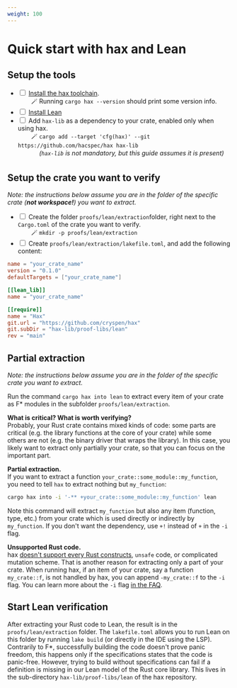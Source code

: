 ```yaml
---
weight: 100
---
```


# Quick start with hax and Lean

## Setup the tools

 - <input type="checkbox" class="user-checkable"/> [Install the hax toolchain](https://github.com/hacspec/hax?tab=readme-ov-file#installation).  
   <span style="margin-right:30px;"></span>🪄 Running `cargo hax --version` should print some version info.
 - <input type="checkbox" class="user-checkable"/> [Install Lean](https://lean-lang.org/install/)
  - <input type="checkbox" class="user-checkable"/> Add `hax-lib` as a dependency to your crate, enabled only when using hax.  
   <span style="margin-right:30px;"></span>🪄 `cargo add --target 'cfg(hax)' --git https://github.com/hacspec/hax hax-lib`  
   <span style="margin-right:30px;"></span><span style="opacity: 0;">🪄</span> *(`hax-lib` is not mandatory, but this guide assumes it is present)*

## Setup the crate you want to verify

*Note: the instructions below assume you are in the folder of the specific crate (**not workspace!**) you want to extract.*


 - <input type="checkbox" class="user-checkable"/> Create the folder `proofs/lean/extraction`folder, right next to the `Cargo.toml` of the crate you want to verify.  
   <span style="margin-right:30px;"></span>🪄 `mkdir -p proofs/lean/extraction`
 - <input type="checkbox" class="user-checkable"/> Create `proofs/lean/extraction/lakefile.toml`, and add the following content:  
```toml
name = "your_crate_name"
version = "0.1.0"
defaultTargets = ["your_crate_name"]

[[lean_lib]]
name = "your_crate_name"

[[require]]
name = "Hax"
git.url = "https://github.com/cryspen/hax"
git.subDir = "hax-lib/proof-libs/lean"
rev = "main"
``` 

## Partial extraction

*Note: the instructions below assume you are in the folder of the
specific crate you want to extract.*

Run the command `cargo hax into lean` to extract every item of your
crate as F\* modules in the subfolder `proofs/lean/extraction`.

**What is critical? What is worth verifying?**  
Probably, your Rust crate contains mixed kinds of code: some parts are
critical (e.g. the library functions at the core of your crate) while
some others are not (e.g. the binary driver that wraps the
library). In this case, you likely want to extract only partially your
crate, so that you can focus on the important part.

**Partial extraction.**  
If you want to extract a function
`your_crate::some_module::my_function`, you need to tell `hax` to
extract nothing but `my_function`:

```bash
cargo hax into -i '-** +your_crate::some_module::my_function' lean
```

Note this command will extract `my_function` but also any item
(function, type, etc.) from your crate which is used directly or
indirectly by `my_function`. If you don't want the dependency, use
`+!` instead of `+` in the `-i` flag.

**Unsupported Rust code.**  
hax [doesn't support every Rust
constructs](https://github.com/hacspec/hax?tab=readme-ov-file#supported-subset-of-the-rust-language),
`unsafe` code, or complicated mutation scheme. That is another reason
for extracting only a part of your crate. When running hax, if an item
of your crate, say a function `my_crate::f`, is not handled by hax,
you can append `-my_crate::f` to the `-i` flag. You can learn more
about the `-i` flag [in the FAQ](../faq/include-flags.md).

## Start Lean verification
After extracting your Rust code to Lean, the result is in the `proofs/lean/extraction` folder. The
`lakefile.toml` allows you to run Lean on this folder by running `lake build` (or directly in the IDE 
using the LSP). Contrarily to F\*, successfully building the code doesn't prove panic freedom, this
happens only if the specifications states that the code is panic-free. However, trying to build without 
specifications can fail if a definition is missing in our Lean model of the Rust core library. This lives 
in the sub-directory `hax-lib/proof-libs/lean` of the hax repository. 
